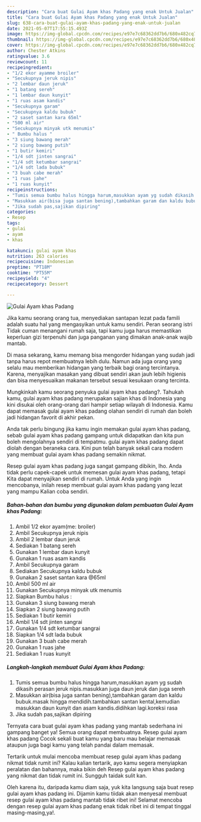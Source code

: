 ```yaml
---
description: "Cara buat Gulai Ayam khas Padang yang enak Untuk Jualan"
title: "Cara buat Gulai Ayam khas Padang yang enak Untuk Jualan"
slug: 638-cara-buat-gulai-ayam-khas-padang-yang-enak-untuk-jualan
date: 2021-05-07T17:55:15.493Z
image: https://img-global.cpcdn.com/recipes/e97e7c68362dd7b6/680x482cq70/gulai-ayam-khas-padang-foto-resep-utama.jpg
thumbnail: https://img-global.cpcdn.com/recipes/e97e7c68362dd7b6/680x482cq70/gulai-ayam-khas-padang-foto-resep-utama.jpg
cover: https://img-global.cpcdn.com/recipes/e97e7c68362dd7b6/680x482cq70/gulai-ayam-khas-padang-foto-resep-utama.jpg
author: Chester Atkins
ratingvalue: 3.6
reviewcount: 11
recipeingredient:
- "1/2 ekor ayamme broiler"
- "Secukupnya jeruk nipis"
- "2 lembar daun jeruk"
- "1 batang sereh"
- "1 lembar daun kunyit"
- "1 ruas asam kandis"
- "Secukupnya garam"
- "Secukupnya kaldu bubuk"
- "2 saset santan kara 65ml"
- "500 ml air"
- "Secukupnya minyak utk menumis"
- " Bumbu halus "
- "3 siung bawang merah"
- "2 siung bawang putih"
- "1 butir kemiri"
- "1/4 sdt jinten sangrai"
- "1/4 sdt ketumbar sangrai"
- "1/4 sdt lada bubuk"
- "3 buah cabe merah"
- "1 ruas jahe"
- "1 ruas kunyit"
recipeinstructions:
- "Tumis semua bumbu halus hingga harum,masukkan ayam yg sudah dikasih perasan jeruk nipis.masukkan juga daun jeruk dan juga sereh"
- "Masukkan air(bisa juga santan bening),tambahkan garam dan kaldu bubuk.masak hingga mendidih.tambahkan santan kental,kemudian masukkan daun kunyit dan asam kandis.didihkan lagi.koreksi rasa"
- "Jika sudah pas,sajikan dipiring"
categories:
- Resep
tags:
- gulai
- ayam
- khas

katakunci: gulai ayam khas 
nutrition: 263 calories
recipecuisine: Indonesian
preptime: "PT18M"
cooktime: "PT55M"
recipeyield: "4"
recipecategory: Dessert

---
```



![Gulai Ayam khas Padang](https://img-global.cpcdn.com/recipes/e97e7c68362dd7b6/680x482cq70/gulai-ayam-khas-padang-foto-resep-utama.jpg)

Jika kamu seorang orang tua, menyediakan santapan lezat pada famili adalah suatu hal yang mengasyikan untuk kamu sendiri. Peran seorang istri Tidak cuman menangani rumah saja, tapi kamu juga harus memastikan keperluan gizi terpenuhi dan juga panganan yang dimakan anak-anak wajib mantab.

Di masa  sekarang, kamu memang bisa mengorder hidangan yang sudah jadi tanpa harus repot membuatnya lebih dulu. Namun ada juga orang yang selalu mau memberikan hidangan yang terbaik bagi orang tercintanya. Karena, menyajikan masakan yang dibuat sendiri akan jauh lebih higienis dan bisa menyesuaikan makanan tersebut sesuai kesukaan orang tercinta. 



Mungkinkah kamu seorang penyuka gulai ayam khas padang?. Tahukah kamu, gulai ayam khas padang merupakan sajian khas di Indonesia yang kini disukai oleh orang-orang dari hampir setiap wilayah di Indonesia. Kamu dapat memasak gulai ayam khas padang olahan sendiri di rumah dan boleh jadi hidangan favorit di akhir pekan.

Anda tak perlu bingung jika kamu ingin memakan gulai ayam khas padang, sebab gulai ayam khas padang gampang untuk didapatkan dan kita pun boleh mengolahnya sendiri di tempatmu. gulai ayam khas padang dapat diolah dengan beraneka cara. Kini pun telah banyak sekali cara modern yang membuat gulai ayam khas padang semakin nikmat.

Resep gulai ayam khas padang juga sangat gampang dibikin, lho. Anda tidak perlu capek-capek untuk memesan gulai ayam khas padang, tetapi Kita dapat menyajikan sendiri di rumah. Untuk Anda yang ingin mencobanya, inilah resep membuat gulai ayam khas padang yang lezat yang mampu Kalian coba sendiri.

<!--inarticleads1-->

##### Bahan-bahan dan bumbu yang digunakan dalam pembuatan Gulai Ayam khas Padang:

1. Ambil 1/2 ekor ayam(me: broiler)
1. Ambil Secukupnya jeruk nipis
1. Ambil 2 lembar daun jeruk
1. Sediakan 1 batang sereh
1. Gunakan 1 lembar daun kunyit
1. Gunakan 1 ruas asam kandis
1. Ambil Secukupnya garam
1. Sediakan Secukupnya kaldu bubuk
1. Gunakan 2 saset santan kara @65ml
1. Ambil 500 ml air
1. Gunakan Secukupnya minyak utk menumis
1. Siapkan  Bumbu halus :
1. Gunakan 3 siung bawang merah
1. Siapkan 2 siung bawang putih
1. Sediakan 1 butir kemiri
1. Ambil 1/4 sdt jinten sangrai
1. Gunakan 1/4 sdt ketumbar sangrai
1. Siapkan 1/4 sdt lada bubuk
1. Gunakan 3 buah cabe merah
1. Gunakan 1 ruas jahe
1. Sediakan 1 ruas kunyit




<!--inarticleads2-->

##### Langkah-langkah membuat Gulai Ayam khas Padang:

1. Tumis semua bumbu halus hingga harum,masukkan ayam yg sudah dikasih perasan jeruk nipis.masukkan juga daun jeruk dan juga sereh
1. Masukkan air(bisa juga santan bening),tambahkan garam dan kaldu bubuk.masak hingga mendidih.tambahkan santan kental,kemudian masukkan daun kunyit dan asam kandis.didihkan lagi.koreksi rasa
1. Jika sudah pas,sajikan dipiring




Ternyata cara buat gulai ayam khas padang yang mantab sederhana ini gampang banget ya! Semua orang dapat membuatnya. Resep gulai ayam khas padang Cocok sekali buat kamu yang baru mau belajar memasak ataupun juga bagi kamu yang telah pandai dalam memasak.

Tertarik untuk mulai mencoba membuat resep gulai ayam khas padang nikmat tidak rumit ini? Kalau kalian tertarik, ayo kamu segera menyiapkan peralatan dan bahannya, maka bikin deh Resep gulai ayam khas padang yang nikmat dan tidak rumit ini. Sungguh taidak sulit kan. 

Oleh karena itu, daripada kamu diam saja, yuk kita langsung saja buat resep gulai ayam khas padang ini. Dijamin kamu tiidak akan menyesal membuat resep gulai ayam khas padang mantab tidak ribet ini! Selamat mencoba dengan resep gulai ayam khas padang enak tidak ribet ini di tempat tinggal masing-masing,ya!.

